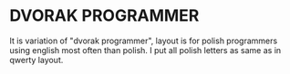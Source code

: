 # DVORAK PROGRAMMER

It is variation of "dvorak programmer", layout is for polish programmers using english most often than polish. I put all polish letters as same as in qwerty layout.
